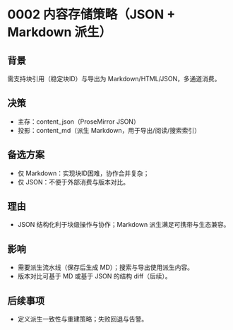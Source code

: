 # 0002 内容存储策略（JSON + Markdown 派生）

## 背景
需支持块引用（稳定块ID）与导出为 Markdown/HTML/JSON，多通道消费。

## 决策
- 主存：content_json（ProseMirror JSON）
- 投影：content_md（派生 Markdown，用于导出/阅读/搜索索引）

## 备选方案
- 仅 Markdown：实现块ID困难，协作合并复杂；
- 仅 JSON：不便于外部消费与版本对比。

## 理由
- JSON 结构化利于块级操作与协作；Markdown 派生满足可携带与生态兼容。

## 影响
- 需要派生流水线（保存后生成 MD）；搜索与导出使用派生内容。
- 版本对比可基于 MD 或基于 JSON 的结构 diff（后续）。

## 后续事项
- 定义派生一致性与重建策略；失败回退与告警。
